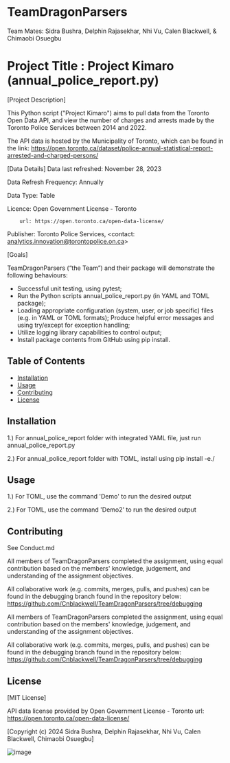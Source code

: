 # TeamDragonParsers
Team Mates: Sidra Bushra, Delphin Rajasekhar, Nhi Vu, Calen Blackwell, & Chimaobi Osuegbu

# Project Title : Project Kimaro (annual_police_report.py)

[Project Description]

This Python script ("Project Kimaro") aims to pull data from the Toronto Open Data API, and view the number of charges and arrests made by the Toronto Police Services between 2014 and 2022.

The API data is hosted by the Municipality of Toronto, which can be found in the link:
	https://open.toronto.ca/dataset/police-annual-statistical-report-arrested-and-charged-persons/

[Data Details]
Data last refreshed: November 28, 2023

Data Refresh Frequency: Annually

Data Type: Table

Licence: Open Government License - Toronto

		url: https://open.toronto.ca/open-data-license/
  
Publisher: Toronto Police Services, <contact: analytics.innovation@torontopolice.on.ca>
 
[Goals]

TeamDragonParsers (“the Team”) and their package will demonstrate the following behaviours:
-	Successful unit testing, using pytest;
-	Run the Python scripts annual_police_report.py (in YAML and TOML package);
-	Loading appropriate configuration (system, user, or job specific) files 
	(e.g. in YAML or TOML formats);
	Produce helpful error messages and using try/except for exception handling;
-	Utilize logging library capabilities to control output;
-	Install package contents from GitHub using pip install.

## Table of Contents

- [Installation](#installation)
- [Usage](#usage)
- [Contributing](#contributing)
- [License](#license)

## Installation

1.) For annual_police_report folder with integrated YAML file, just run annual_police_report.py

2.) For annual_police_report folder with TOML, install using pip install -e./

## Usage

1.) For TOML, use the command 'Demo' to run the desired output

2.) For TOML, use the command 'Demo2' to run the desired output

## Contributing

See Conduct.md

All members of TeamDragonParsers completed the assignment, using equal contribution based on the
members' knowledge, judgement, and understanding of the assignment objectives.

All collaborative work (e.g. commits, merges, pulls, and pushes) can be found in the debugging branch found in the repository below:
	 https://github.com/Cnblackwell/TeamDragonParsers/tree/debugging

All members of TeamDragonParsers completed the assignment, using equal contribution based on the
members' knowledge, judgement, and understanding of the assignment objectives.

All collaborative work (e.g. commits, merges, pulls, and pushes) can be found in the debugging branch found in the repository below:
	 https://github.com/Cnblackwell/TeamDragonParsers/tree/debugging

## License

[MIT License]

API data license provided by Open Government License - Toronto 
	url: https://open.toronto.ca/open-data-license/

[Copyright (c) 2024 Sidra Bushra, Delphin Rajasekhar, Nhi Vu, Calen Blackwell, Chimaobi Osuegbu]


![image](https://github.com/Cnblackwell/TeamDragonParsers/assets/156455477/533852bb-4adc-4a52-aa33-02def6dc3864)
